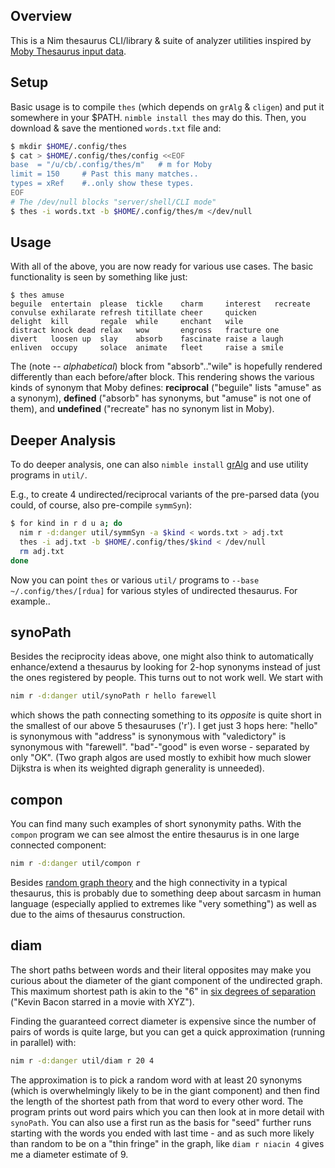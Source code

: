 Overview
--------

This is a Nim thesaurus CLI/library & suite of analyzer utilities inspired by
[Moby Thesaurus input data](https://github.com/words/moby/raw/master/words.txt).

Setup
-----

Basic usage is to compile `thes` (which depends on `grAlg` & `cligen`) and put
it somewhere in your $PATH.  `nimble install thes` may do this.  Then, you
download & save the mentioned `words.txt` file and:
```sh
$ mkdir $HOME/.config/thes
$ cat > $HOME/.config/thes/config <<EOF
base  = "/u/cb/.config/thes/m"   # m for Moby
limit = 150     # Past this many matches..
types = xRef    #..only show these types.
EOF
# The /dev/null blocks "server/shell/CLI mode"
$ thes -i words.txt -b $HOME/.config/thes/m </dev/null
```

Usage
-----

With all of the above, you are now ready for various use cases.  The basic
functionality is seen by something like just:
```
$ thes amuse
beguile  entertain  please  tickle    charm     interest   recreate
convulse exhilarate refresh titillate cheer     quicken
delight  kill       regale  while     enchant   wile
distract knock dead relax   wow       engross   fracture one
divert   loosen up  slay    absorb    fascinate raise a laugh
enliven  occupy     solace  animate   fleet     raise a smile
```
The (note -- *alphabetical*) block from "absorb".."wile" is hopefully rendered
differently than each before/after block.  This rendering shows the various
kinds of synonym that Moby defines: **reciprocal** ("beguile" lists "amuse" as a
synonym), **defined** ("absorb" has synonyms, but "amuse" is not one of them),
and **undefined** ("recreate" has no synonym list in Moby).

Deeper Analysis
---------------

To do deeper analysis, one can also `nimble install`
[grAlg](https://github.com/c-blake/gralg) and use utility programs in `util/`.

E.g., to create 4 undirected/reciprocal variants of the pre-parsed data (you
could, of course, also pre-compile `symmSyn`):
```sh
$ for kind in r d u a; do
  nim r -d:danger util/symmSyn -a $kind < words.txt > adj.txt
  thes -i adj.txt -b $HOME/.config/thes/$kind < /dev/null
  rm adj.txt
done
```
Now you can point `thes` or various `util/` programs to `--base
~/.config/thes/[rdua]` for various styles of undirected thesaurus.  For
example..

synoPath
--------

Besides the reciprocity ideas above, one might also think to automatically
enhance/extend a thesaurus by looking for 2-hop synonyms instead of just the
ones registered by people.  This turns out to not work well.  We start with

```sh
nim r -d:danger util/synoPath r hello farewell
```
which shows the path connecting something to its *opposite* is quite short in
the smallest of our above 5 thesauruses ('r').  I get just 3 hops here: "hello"
is synonymous with "address" is synonymous with "valedictory" is synonymous with
"farewell".  "bad"-"good" is even worse - separated by only "OK".  (Two graph
algos are used mostly to exhibit how much slower Dijkstra is when its weighted
digraph generality is unneeded).

compon
------

You can find many such examples of short synonymity paths.  With the `compon`
program we can see almost the entire thesaurus is in one large connected
component:
```sh
nim r -d:danger util/compon r
```
Besides [random graph theory](https://en.wikipedia.org/wiki/Random_graph) and
the high connectivity in a typical thesaurus, this is probably due to something
deep about sarcasm in human language (especially applied to extremes like "very
something") as well as due to the aims of thesaurus construction.

diam
----

The short paths between words and their literal opposites may make you curious
about the diameter of the giant component of the undirected graph.  This maximum
shortest path is akin to the "6" in [six degrees of
separation](https://en.wikipedia.org/wiki/Six_degrees_of_separation) ("Kevin
Bacon starred in a movie with XYZ").

Finding the guaranteed correct diameter is expensive since the number of pairs
of words is quite large, but you can get a quick approximation (running in
parallel) with:
```sh
nim r -d:danger util/diam r 20 4
```
The approximation is to pick a random word with at least 20 synonyms (which is
overwhelmingly likely to be in the giant component) and then find the length of
the shortest path from that word to every other word.  The program prints out
word pairs which you can then look at in more detail with `synoPath`.  You can
also use a first run as the basis for "seed" further runs starting with the
words you ended with last time - and as such more likely than random to be on
a "thin fringe" in the graph, like `diam r niacin 4` gives me a diameter
estimate of 9.
